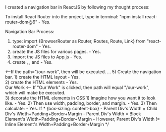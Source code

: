 I created a navigation bar in ReactJS by following my thought process: 

To install React Router into the project, type in terminal: "npm install react-router-dom@6" - Yes. 

Navigation Bar Process: 
1) type: import {BrowserRouter as Router, Routes, Route, Link} from "react-router-dom" - Yes. 
2) create the JS files for various pages. - Yes.
3) import the JS files to App.js - Yes. 
4) create <router>, <routes>, and <route> - Yes. 
  <Router>
    <Routes>
      <Route path="/our-work"><Our Work /><Route> <--If the path="/our-work", then <OurWork /> will be executed. 
      ...
    <Routes>
  </Router>
5) Create the navigation bar.
    1) create the HTML layout - Yes. 
<nav>
  <div>
  </div>
</nav>
    2) create the HTML elements - Yes. 
    <nav>
  <div>
    <Link to="/our-work">Our Work</Link> <-- If "Our Work" is clicked, then path will equal "/our-work", which will make <OurWork /> be executed. 
  </div>
</nav>
    3) decorate the HTML elements in CSS 
        1) Imagine how you want it to look like. - Yes. 
        2) Then use width, padding, border, and margin. - Yes. 
        3) Then calculate: - Yes. 
            If * {box-sizing: content-box}
            - Parent Div's Width = Child Div's Width+Padding+Border+Margin
            - Parent Div's Width = Block Element's Width+Padding+Border+Margin
            - However, Parent Div's Width != Inline Element's Width+Padding+Border+Margin
*/

